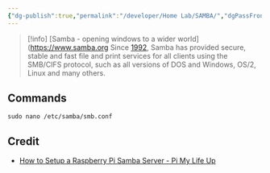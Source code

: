 ```yaml
---
{"dg-publish":true,"permalink":"/developer/Home Lab/SAMBA/","dgPassFrontmatter":true}
---
```



> [!info] [Samba - opening windows to a wider world](https://www.samba.org
> Since [1992](https://www.samba.org/samba/docs/10years.html), Samba has provided secure, stable and fast file and print services for all clients using the SMB/CIFS protocol, such as all versions of DOS and Windows, OS/2, Linux and many others.

## Commands

```
sudo nano /etc/samba/smb.conf
```

## Credit
- [How to Setup a Raspberry Pi Samba Server - Pi My Life Up](https://pimylifeup.com/raspberry-pi-samba/#:~:text=Connect)